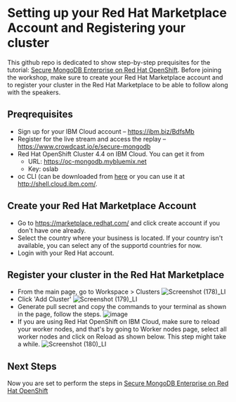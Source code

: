 # Setting up your Red Hat Marketplace Account and Registering your cluster
This github repo is dedicated to show step-by-step prequisites for the tutorial: <a href="https://developer.ibm.com/tutorials/secure-mongo-db-enterprise-on-red-hat-openshift/">Secure MongoDB Enterprise on Red Hat OpenShift</a>. Before joining the workshop, make sure to create your Red Hat Marketplace account and to register your cluster in the Red Hat Marketplace to be able to follow along with the speakers.

## Preqrequisites
- Sign up for your IBM Cloud account – https://ibm.biz/BdfsMb
- Register for the live stream and access the replay – https://www.crowdcast.io/e/secure-mongodb
- Red Hat OpenShift Cluster 4.4 on IBM Cloud. You can get it from
  - URL: https://oc-mongodb.mybluemix.net
  - Key: oslab
- oc CLI (can be downloaded from <a href="https://mirror.openshift.com/pub/openshift-v4/clients/oc/4.5/">here</a> or you can use it at http://shell.cloud.ibm.com/.
## Create your Red Hat Marketplace Account
- Go to https://marketplace.redhat.com/ and click create account if you don't have one already.
- Select the country where your business is located. If your country isn't available, you can select any of the supportd countries for now.
- Login with your Red Hat account.
## Register your cluster in the Red Hat Marketplace
- From the main page, go to Workspace > Clusters
![Screenshot (178)_LI](https://user-images.githubusercontent.com/36239840/111143990-e7316380-859f-11eb-93e2-1b3a5463fbca.jpg)
- Click 'Add Cluster'
![Screenshot (179)_LI](https://user-images.githubusercontent.com/36239840/111144264-4a22fa80-85a0-11eb-96eb-3d4edf37e2a8.jpg)
- Generate pull secret and copy the commands to your terminal as shown in the page, follow the steps.
![image](https://user-images.githubusercontent.com/36239840/111144479-8d7d6900-85a0-11eb-86de-d62f0fd8c8ea.png)
- If you are using Red Hat OpenShift on IBM Cloud, make sure to reload your worker nodes, and that's by going to Worker nodes page, select all worker nodes and click on Reload as shown below. This step might take a while.
![Screenshot (180)_LI](https://user-images.githubusercontent.com/36239840/111145494-bd793c00-85a1-11eb-83e5-024a6ccf7f86.jpg)
## Next Steps
Now you are set to perform the steps in <a href="https://developer.ibm.com/tutorials/secure-mongo-db-enterprise-on-red-hat-openshift/">Secure MongoDB Enterprise on Red Hat OpenShift</a>
